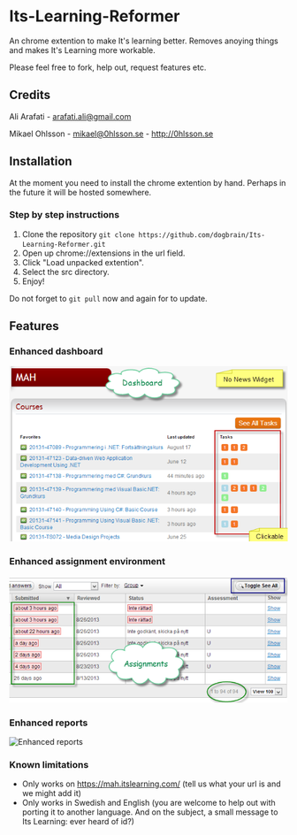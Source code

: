 # Its-Learning-Reformer
An chrome extention to make It's learning better. Removes anoying things and makes It's Learning more workable.

Please feel free to fork, help out, request features etc. 

## Credits
Ali Arafati - <arafati.ali@gmail.com>

Mikael Ohlsson - <mikael@0hlsson.se> - <http://0hlsson.se>

## Installation
At the moment you need to install the chrome extention by hand. Perhaps in the future it will be hosted somewhere.

### Step by step instructions 
1. Clone the repository `git clone https://github.com/dogbrain/Its-Learning-Reformer.git`
1. Open up chrome://extensions in the url field. 
1. Click "Load unpacked extention".
1. Select the src directory.
1. Enjoy!

Do not forget to `git pull` now and again for to update.

## Features
### Enhanced dashboard
![Enhanced dashboard](https://github.com/dogbrain/Its-Learning-Reformer/blob/master/src/resources/Dashboard.png?raw=true)
### Enhanced assignment environment
![Enhanced assignment environment](https://github.com/dogbrain/Its-Learning-Reformer/blob/master/src/resources/Assignment.png?raw=true)
### Enhanced reports
![Enhanced reports](https://github.com/dogbrain/Its-Learning-Reformer/blob/master/src/resources/Report.png?raw=true)

### Known limitations
* Only works on https://mah.itslearning.com/ (tell us what your url is and we might add it)
* Only works in Swedish and English (you are welcome to help out with porting it to another language. And on the subject, a small message to Its Learning: ever heard of id?) 